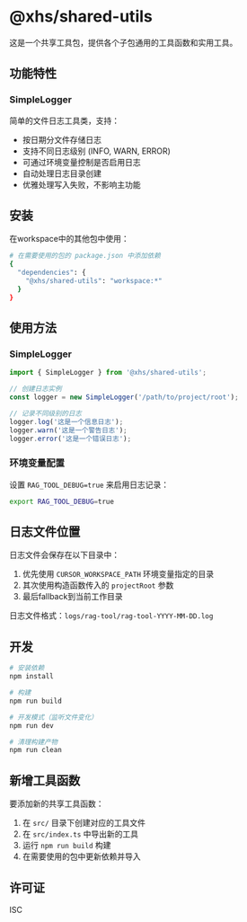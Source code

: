 # @xhs/shared-utils

这是一个共享工具包，提供各个子包通用的工具函数和实用工具。

## 功能特性

### SimpleLogger

简单的文件日志工具类，支持：

- 按日期分文件存储日志
- 支持不同日志级别 (INFO, WARN, ERROR)
- 可通过环境变量控制是否启用日志
- 自动处理日志目录创建
- 优雅处理写入失败，不影响主功能

## 安装

在workspace中的其他包中使用：

```bash
# 在需要使用的包的 package.json 中添加依赖
{
  "dependencies": {
    "@xhs/shared-utils": "workspace:*"
  }
}
```

## 使用方法

### SimpleLogger

```typescript
import { SimpleLogger } from '@xhs/shared-utils';

// 创建日志实例
const logger = new SimpleLogger('/path/to/project/root');

// 记录不同级别的日志
logger.log('这是一个信息日志');
logger.warn('这是一个警告日志');
logger.error('这是一个错误日志');
```

### 环境变量配置

设置 `RAG_TOOL_DEBUG=true` 来启用日志记录：

```bash
export RAG_TOOL_DEBUG=true
```

## 日志文件位置

日志文件会保存在以下目录中：

1. 优先使用 `CURSOR_WORKSPACE_PATH` 环境变量指定的目录
2. 其次使用构造函数传入的 `projectRoot` 参数
3. 最后fallback到当前工作目录

日志文件格式：`logs/rag-tool/rag-tool-YYYY-MM-DD.log`

## 开发

```bash
# 安装依赖
npm install

# 构建
npm run build

# 开发模式（监听文件变化）
npm run dev

# 清理构建产物
npm run clean
```

## 新增工具函数

要添加新的共享工具函数：

1. 在 `src/` 目录下创建对应的工具文件
2. 在 `src/index.ts` 中导出新的工具
3. 运行 `npm run build` 构建
4. 在需要使用的包中更新依赖并导入

## 许可证

ISC 